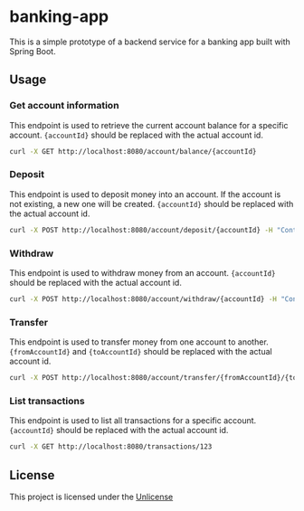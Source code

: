 # banking-app

This is a simple prototype of a backend service for a banking app built with Spring Boot.

## Usage

### Get account information

This endpoint is used to retrieve the current account balance for a specific account.
`{accountId}` should be replaced with the actual account id.

```bash 
curl -X GET http://localhost:8080/account/balance/{accountId}
```

### Deposit
This endpoint is used to deposit money into an account.
If the account is not existing, a new one will be created.
`{accountId}` should be replaced with the actual account id.

```bash
curl -X POST http://localhost:8080/account/deposit/{accountId} -H "Content-Type: application/json" -d "{\"amount\": 10}"
```

### Withdraw
This endpoint is used to withdraw money from an account.
`{accountId}` should be replaced with the actual account id.

```bash
curl -X POST http://localhost:8080/account/withdraw/{accountId} -H "Content-Type: application/json" -d "{\"amount\": 10}"
```

### Transfer
This endpoint is used to transfer money from one account to another.
`{fromAccountId}` and `{toAccountId}` should be replaced with the actual account id.

```bash
curl -X POST http://localhost:8080/account/transfer/{fromAccountId}/{toAccountId} -H "Content-Type: application/json" -d "{\"amount\": 10}"
```

### List transactions
This endpoint is used to list all transactions for a specific account.
`{accountId}` should be replaced with the actual account id.

```bash
curl -X GET http://localhost:8080/transactions/123
```

## License

This project is licensed under the [Unlicense](http://unlicense.org/)
